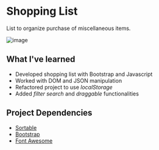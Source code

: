 # Shopping List
List to organize purchase of miscellaneous items.

![image](https://user-images.githubusercontent.com/12193814/75175839-d5212080-5711-11ea-9525-9945eac9f044.png)

## What I've learned

- Developed shopping list with Bootstrap and Javascript
- Worked with DOM and JSON manipulation
- Refactored project to use *localStorage*
- Added *filter search* and *draggable* functionalities

## Project Dependencies 
- [Sortable](https://github.com/SortableJS/Sortable)
- [Bootstrap](https://getbootstrap.com)
- [Font Awesome](https://fontawesome.com)
